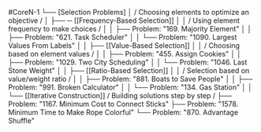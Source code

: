 #CoreN-1
└── [Selection Problems]
    │   / Choosing elements to optimize an objective /
    │
    ├── ─ [[Frequency-Based Selection]]
    │   │   / Using element frequency to make choices /
    │   │   ├── Problem: "169. Majority Element"
    │   │   ├── Problem: "621. Task Scheduler"
    │   │   └── Problem: "1090. Largest Values From Labels"
    │   │
    ├── [[Value-Based Selection]]
    │   │   / Choosing based on element values /
    │   │   ├── Problem: "455. Assign Cookies"
    │   │   ├── Problem: "1029. Two City Scheduling"
    │   │   └── Problem: "1046. Last Stone Weight"
    │   │
    ├── [[Ratio-Based Selection]]
    │   │   / Selection based on value/weight ratio /
    │   │   ├── Problem: "881. Boats to Save People"
    │   │   ├── Problem: "991. Broken Calculator"
    │   │   └── Problem: "134. Gas Station"
    │   │
    └── [[Iterative Construction]]
        / Building solutions step by step /
        ├── Problem: "1167. Minimum Cost to Connect Sticks"
        ├── Problem: "1578. Minimum Time to Make Rope Colorful"
        └── Problem: "870. Advantage Shuffle"